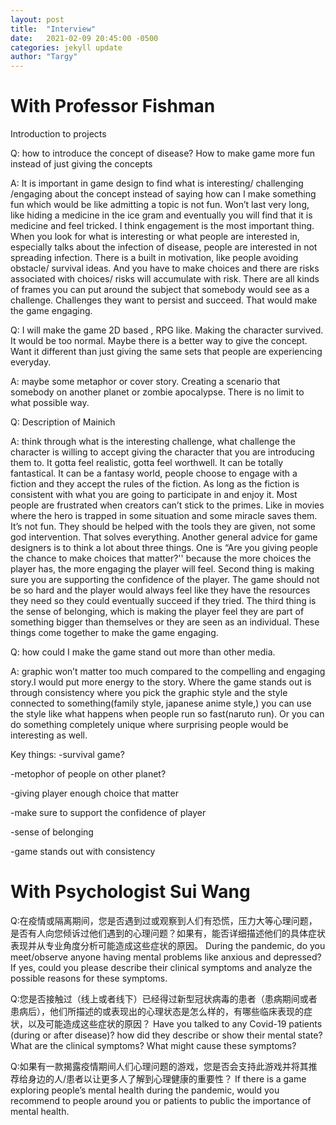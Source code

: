 ```yaml
---
layout: post
title:  "Interview"
date:   2021-02-09 20:45:00 -0500
categories: jekyll update
author: "Targy"
---
```


# With Professor Fishman
Introduction to projects

Q: how to introduce the concept of disease? How to make game more fun instead of just giving the concepts

A: It is important in game design to find what is interesting/ challenging /engaging about the concept instead of saying how can I make something fun which would be like admitting a topic is not fun. Won’t last very long, like hiding a medicine in the ice gram and eventually you will find that it is medicine and feel tricked. I think engagement is the most important thing. When you look for what is interesting or what people are interested in, especially talks about the infection of disease, people are interested in not spreading infection. There is a built in motivation, like people avoiding obstacle/ survival ideas. And you have to make choices and there are risks associated with choices/ risks will accumulate with risk. There are all kinds of frames you can put around the subject that somebody would see as a challenge. Challenges they want to 
persist and succeed. That would make the game engaging. 

Q: I will make the game 2D based , RPG like. Making the character survived. It would be too normal. Maybe there is a better way to give the concept. Want it different than just giving the same sets that people are experiencing everyday.

A: maybe some metaphor or cover story. Creating a scenario that somebody on another planet or zombie apocalypse.
There is no limit to what possible way.

Q: Description of Mainich

A: think through what is the interesting challenge, what challenge the character is willing to accept giving the character that you are introducing them to. It gotta feel realistic, gotta feel worthwell. It can be totally fantastical. It can be a fantasy world, people choose to engage with a fiction and they accept the rules of the fiction. As long as the fiction is consistent with what you are going to participate in and enjoy it. Most people are frustrated when creators can’t stick to the primes. Like in movies where the hero is trapped in some situation and some miracle saves them. It’s not fun. They should be helped with the tools they are given, not some god intervention. That solves everything.
Another general advice for game designers is to think a lot about three things. One is “Are you giving people the chance to make choices that matter?'' because the more choices the player has, the more engaging the player will feel. Second thing is making sure you are supporting the confidence of the player. The game should not be so hard and the player would always feel like they have the resources they need so they could eventually succeed if they tried. The third thing is the sense of belonging, which is making the player feel they are part of something bigger than themselves or they are seen as an individual. These things come together to make the game engaging.

Q: how could I make the game stand out more than other media.

A: graphic won’t matter too much compared to the compelling and engaging story.I would put more energy to the story. Where the game stands out is through consistency where you pick the graphic style and the style connected to something(family style, japanese anime style,) you can use the style like what happens when people run so fast(naruto run). Or you can do something completely unique where surprising people would be interesting as well.


Key things:
-survival game?

-metophor of people on other planet?

-giving player enough choice that matter

-make sure to support the confidence of player

-sense of belonging 

-game stands out with consistency

# With Psychologist Sui Wang

Q:在疫情或隔离期间，您是否遇到过或观察到人们有恐慌，压力大等心理问题，是否有人向您倾诉过他们遇到的心理问题？如果有，能否详细描述他们的具体症状表现并从专业角度分析可能造成这些症状的原因。
During the pandemic, do you meet/observe anyone having mental problems like anxious and depressed? If yes, could you please describe their clinical symptoms and analyze the possible reasons for these symptoms.

Q:您是否接触过（线上或者线下）已经得过新型冠状病毒的患者（患病期间或者患病后），他们所描述的或表现出的心理状态是怎么样的，有哪些临床表现的症状，以及可能造成这些症状的原因？
Have you talked to any Covid-19 patients (during or after disease)? how did they describe or show their mental state? What are the clinical symptoms? What might cause these symptoms?

Q:如果有一款揭露疫情期间人们心理问题的游戏，您是否会支持此游戏并将其推荐给身边的人/患者以让更多人了解到心理健康的重要性？
If there is a game exploring people’s mental health during the pandemic, would you recommend to people around you or patients to public the importance of mental health.
